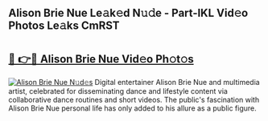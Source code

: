 ## Alison Brie Nue Le𝚊k𝚎d N𝚞𝚍e - Part-IKL Vid𝚎o Photos Le𝚊ks CmRST

# <h2><a href="http://fb5tf0d.evod.top/?m=Alison+Brie+Nue">🔗 👉🔴 Alison Brie Nue Vid𝚎o Ph𝚘t𝚘s</a></h2>

[![Alison Brie Nue N𝚞d𝚎s](https://i.imgur.com/8V9OHl7.gif)](http://fb5tf0d.evod.top/?m=Alison+Brie+Nue)
Digital entertainer Alison Brie Nue and multimedia artist, celebrated for disseminating dance and lifestyle content via collaborative dance routines and short videos. The public's fascination with Alison Brie Nue personal life has only added to his allure as a public figure. 
